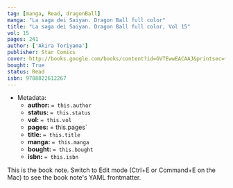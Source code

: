 ```yaml
---
tag: [manga, Read, dragonBall]
manga: "La saga dei Saiyan. Dragon Ball full color"
title: "La saga dei Saiyan. Dragon Ball full color, Vol 15"
vol: 15
pages: 241
author: ['Akira Toriyama']
publisher: Star Comics
cover: http://books.google.com/books/content?id=GVTEwwEACAAJ&printsec=frontcover&img=1&zoom=1&source=gbs_api
bought: True
status: Read
isbn: 9788822612267
---
```


- Metadata:
    - **author:** `= this.author`
    - **status:** `= this.status`
    - **vol:** `= this.vol`
    - **pages:** = this.pages`
    - **title:** `= this.title`
    - **manga:** `= this.manga`
    - **bought:** `= this.bought`
    - **isbn:** `= this.isbn`


This is the book note. Switch to Edit mode (Ctrl+E or Command+E on the Mac) to see the book note's YAML frontmatter.